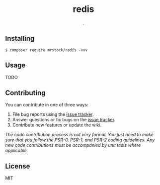 <h1 align="center"> redis </h1>

<p align="center"> .</p>

## Installing

```shell
$ composer require mrstock/redis -vvv
```

## Usage

TODO

## Contributing

You can contribute in one of three ways:

1. File bug reports using the [issue tracker](https://github.com/mrstock/redis/issues).
2. Answer questions or fix bugs on the [issue tracker](https://github.com/mrstock/redis/issues).
3. Contribute new features or update the wiki.

_The code contribution process is not very formal. You just need to make sure that you follow the PSR-0, PSR-1, and
PSR-2 coding guidelines. Any new code contributions must be accompanied by unit tests where applicable._

## License

MIT